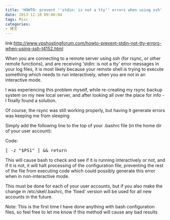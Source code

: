 ```yaml
---
title: 'HOWTO: prevent ''stdin: is not a tty'' errors when using ssh'
date: 2013-12-10 09:00:04
tags: Misc
categories:
- 博文
---
```

link:<a href="http://www.vpshostingforum.com/howto-prevent-stdin-not-tty-errors-when-using-ssh-t4152.html">http://www.vpshostingforum.com/howto-prevent-stdin-not-tty-errors-when-using-ssh-t4152.html</a>
<p>
When you are connecting to a remote server using ssh (for rsync, or other remote functions), and are receiving 'stdin: is not a tty' error messages in your log files, it is most likely because your remote shell is trying to execute something which needs to run interactively, when you are not in an interactive mode.
</p>
<p>
I was experiencing this problem myself, while re-creating my rsync backup system on my new local server, and after looking all over the place for info - I finally found a solution.
</p>
<p>
Of course, the rsync was still working properly, but having it generate errors was keeping me from sleeping
</p>
<p>
Simply add the following line to the top of your .bashrc file (in the home dir of your user account):
</p>

Code:
<pre class="brush:bash">
[ -z "$PS1" ] && return
</pre>
<p>
This will cause bash to check and see if it is running interactively or not, and if it is not, it will halt processing of the configuration file, preventing the rest of the file from executing code which could possibly generate this error when in non-interactive mode.
</p>
<p>
This must be done for each of your user accounts, but if you also make the change in /etc/skel/.bashrc, the 'fixed' version will be used for all new accounts in the future.
</p>

Note: This is the first time I have done anything with bash configuration files, so feel free to let me know if this method will cause any bad results 